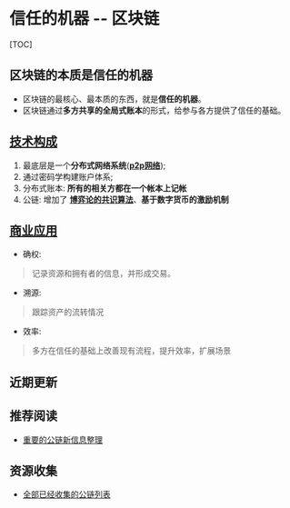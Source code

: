 # **信任的机器** -- 区块链
[TOC]

## 区块链的本质是**信任的机器**

- 区块链的最核心、最本质的东西，就是**信任的机器**。
- 区块链通过**多方共享的全局式账本**的形式，给参与各方提供了信任的基础。

## [技术构成](核心技术/区块链核心技术概况.md)

1. 最底层是一个**分布式网络系统**([**p2p网络**](核心技术/P2P网络技术概要.md));
2. 通过密码学构建账户体系;
3. 分布式账本: **所有的相关方都在一个帐本上记帐**
4. 公链: 增加了 [**博弈论的共识算法**](核心技术/共识算法概要.md)、**基于数字货币的激励机制**

## [商业应用](应用场景/商业应用概述.md)

- 确权: 

> 记录资源和拥有者的信息，并形成交易。

- 溯源: 

> 跟踪资产的流转情况

- 效率: 

> 多方在信任的基础上改善现有流程，提升效率，扩展场景

## 近期更新

## 推荐阅读
- [重要的公链新信息整理](./公链/重要公链信息汇总.md)

## 资源收集
- [全部已经收集的公链列表](./公链/公链信息汇总.md)



